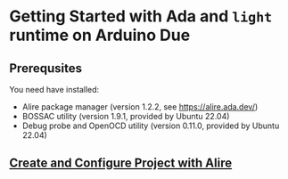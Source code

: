 # Getting Started with Ada and `light` runtime on Arduino Due

## Prerequsites

You need have installed:
  * Alire package manager (version 1.2.2, see https://alire.ada.dev/)
  * BOSSAC utility (version 1.9.1, provided by Ubuntu 22.04)
  * Debug probe and OpenOCD utility (version 0.11.0, provided by Ubuntu 22.04)

## [Create and Configure Project with Alire](ArduinoDue/CreateAndConfigureProjectWithAlire.md)
